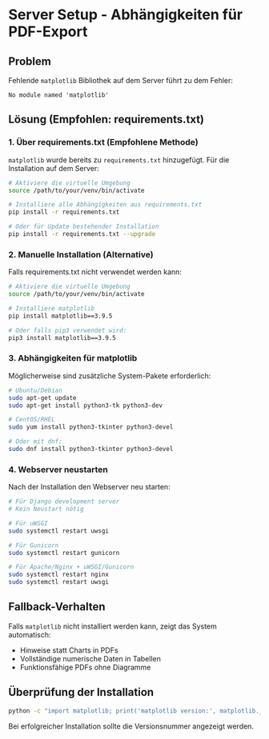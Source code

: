 # Server Setup - Abhängigkeiten für PDF-Export

## Problem
Fehlende `matplotlib` Bibliothek auf dem Server führt zu dem Fehler:
```
No module named 'matplotlib'
```

## Lösung (Empfohlen: requirements.txt)
### 1. Über requirements.txt (Empfohlene Methode)

`matplotlib` wurde bereits zu `requirements.txt` hinzugefügt. Für die Installation auf dem Server:

```bash
# Aktiviere die virtuelle Umgebung
source /path/to/your/venv/bin/activate

# Installiere alle Abhängigkeiten aus requirements.txt
pip install -r requirements.txt

# Oder für Update bestehender Installation
pip install -r requirements.txt --upgrade
```

### 2. Manuelle Installation (Alternative)

Falls requirements.txt nicht verwendet werden kann:

```bash
# Aktiviere die virtuelle Umgebung
source /path/to/your/venv/bin/activate

# Installiere matplotlib
pip install matplotlib==3.9.5

# Oder falls pip3 verwendet wird:
pip3 install matplotlib==3.9.5
```

### 3. Abhängigkeiten für matplotlib
Möglicherweise sind zusätzliche System-Pakete erforderlich:

```bash
# Ubuntu/Debian
sudo apt-get update
sudo apt-get install python3-tk python3-dev

# CentOS/RHEL
sudo yum install python3-tkinter python3-devel

# Oder mit dnf:
sudo dnf install python3-tkinter python3-devel
```

### 4. Webserver neustarten
Nach der Installation den Webserver neu starten:

```bash
# Für Django development server
# Kein Neustart nötig

# Für uWSGI
sudo systemctl restart uwsgi

# Für Gunicorn
sudo systemctl restart gunicorn

# Für Apache/Nginx + uWSGI/Gunicorn
sudo systemctl restart nginx
sudo systemctl restart uwsgi
```

## Fallback-Verhalten
Falls `matplotlib` nicht installiert werden kann, zeigt das System automatisch:
- Hinweise statt Charts in PDFs
- Vollständige numerische Daten in Tabellen
- Funktionsfähige PDFs ohne Diagramme

## Überprüfung der Installation
```bash
python -c "import matplotlib; print('matplotlib version:', matplotlib.__version__)"
```

Bei erfolgreicher Installation sollte die Versionsnummer angezeigt werden.